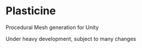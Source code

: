 # Plasticine
Procedural Mesh generation for Unity

Under heavy development, subject to many changes
